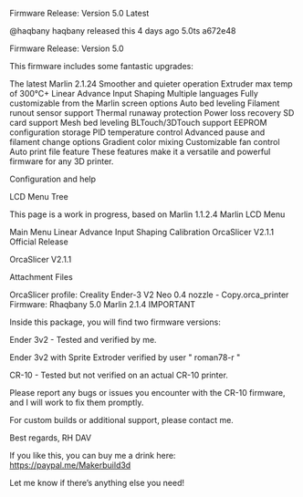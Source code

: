 Firmware Release: Version 5.0 Latest
 
@haqbany haqbany released this 4 days ago
  5.0ts
  a672e48 

Firmware Release: Version 5.0

This firmware includes some fantastic upgrades:

The latest Marlin 2.1.24
Smoother and quieter operation
Extruder max temp of 300°C+
Linear Advance
Input Shaping
Multiple languages
Fully customizable from the Marlin screen options
Auto bed leveling
Filament runout sensor support
Thermal runaway protection
Power loss recovery
SD card support
Mesh bed leveling
BLTouch/3DTouch support
EEPROM configuration storage
PID temperature control
Advanced pause and filament change options
Gradient color mixing
Customizable fan control
Auto print file feature
These features make it a versatile and powerful firmware for any 3D printer.

Configuration and help

LCD Menu Tree

This page is a work in progress, based on Marlin 1.1.2.4
Marlin LCD Menu

Main Menu
Linear Advance
Input Shaping Calibration
OrcaSlicer V2.1.1 Official Release

OrcaSlicer V2.1.1

Attachment Files

OrcaSlicer profile: Creality Ender-3 V2 Neo 0.4 nozzle - Copy.orca_printer
Firmware: Rhaqbany 5.0 Marlin 2.1.4
IMPORTANT

Inside this package, you will find two firmware versions:

Ender 3v2 - Tested and verified by me.

Ender 3v2 with Sprite Extroder verified by user " roman78-r "

CR-10 - Tested but not verified on an actual CR-10 printer.

Please report any bugs or issues you encounter with the CR-10 firmware, and I will work to fix them promptly.

For custom builds or additional support, please contact me.

Best regards,
RH DAV

If you like this, you can buy me a drink here: https://paypal.me/Makerbuild3d

Let me know if there’s anything else you need!



<script 
  src="https://www.paypal.com/sdk/js?client-id=BAArGftF2dSbBR43iOq5VqmreS9mpBJdPs-gUxbLYfzBMQ40-9kklNbMfvxbhs1WqnCc9AO5Q3yE8oc3JA&components=hosted-buttons&disable-funding=venmo&currency=USD">
</script>

<!-- #BIGTREETOUCH #Ender3V2 #Ender3 #MarlinFirmware #HaqbanyFirmware #Ender3Firmware #UpgradeFirmware #SKRMini #SKRMiniV3 #BTTFirmware #3DPrintingUpgrades #TechInnovations #PrinterEnhancements #FirmwareUpdates #PrintingSolutions #SKRMiniE3V3 #Ender3Pro #Ender3Mods #3DPrinterFirmware #TechUpgrades #DIYPrintingProjects #EnhancedPerformance #StablePrints #3DPrintingCommunity #CustomFirmware #PrintWithPrecision #Ender3Mini #Ender3Max #AdvancedFirmware #TechSavvyPrinting #ElevateYourPrints #FirmwareMagic #InnovativeUpgrades #PrintWithEase #FirmwareTweaks #UpgradeYourPrintGame #MarlinUpdates #FirmwareCustomization #SKRMiniUpgrades #BTTMagic #Ender3Perfection #FirmwareMastery #PrintLikeAPro #Ender3Excellence #SKRMiniMagic #CustomPrintingSolutions #FirmwareWonders #PrintWithQuality #Ender3Masterpiece #HaqbanyMagic #TechForwardPrinting #SRKMiniFirmware #BTTUpgrades #Ender3Innovation #MarlinMagic #FirmwareGenius #PrintingPerfection #UpgradeYourExperience #Ender3Journey #CustomizeYourPrints #SKRMiniE3V3Magic #TechEnhancements #FirmwareGenius #PrintBeyondLimits #Ender3Unleashed #FirmwareExploration #SRKMini3V3 #Ender3Printing #PrintWithPassion #HaqbanyInnovations #Ender3PrintingGoals #FirmwareRevolution #Ender3Tech #SRKMiniUpgrade #PrintingInnovation #MarlinMagic #SRKMini3V3Magic #FirmwareExploration #Ender3Unleashed #FirmwareMagic #TechForwardPrinting #PrintingSolutions #Ender3Pro #Ender3Mods #3DPrinterFirmware #TechUpgrades #DIYPrintingProjects #EnhancedPerformance #StablePrints #3DPrintingCommunity #CustomFirmware -->
